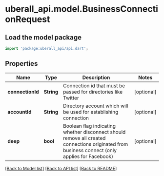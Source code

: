 # uberall_api.model.BusinessConnectionRequest

## Load the model package
```dart
import 'package:uberall_api/api.dart';
```

## Properties
Name | Type | Description | Notes
------------ | ------------- | ------------- | -------------
**connectionId** | **String** | Connection id that must be passed for directories like Twitter | [optional] 
**accountId** | **String** | Directory account which will be used for establishing connection | [optional] 
**deep** | **bool** | Boolean flag indicating whether disconnect should remove all created connections originated from business connect (only applies for Facebook) | [optional] 

[[Back to Model list]](../README.md#documentation-for-models) [[Back to API list]](../README.md#documentation-for-api-endpoints) [[Back to README]](../README.md)


